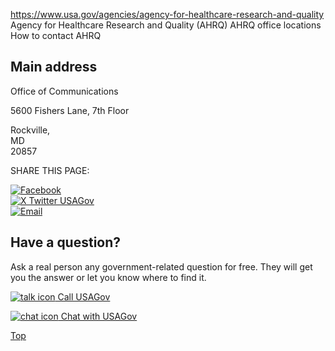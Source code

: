 

https://www.usa.gov/agencies/agency-for-healthcare-research-and-quality
Agency for Healthcare Research and Quality (AHRQ)
AHRQ office locations
How to contact AHRQ

Main address  
------------

Office of Communications

5600 Fishers Lane, 7th Floor

Rockville,  
MD  
20857

SHARE THIS PAGE:

[![Facebook](https://www.usa.gov/themes/custom/usagov/images/social-media-icons/Facebook_Icon.svg)](https://www.facebook.com/sharer/sharer.php?u=https://www.usa.gov/agencies/agency-for-healthcare-research-and-quality&v=3)  
[![X Twitter USAGov](https://www.usa.gov/themes/custom/usagov/images/social-media-icons/X_Twitter_Icon.svg?version=2)](https://twitter.com/intent/tweet?source=webclient&text=https://www.usa.gov/agencies/agency-for-healthcare-research-and-quality)  
[![Email](https://www.usa.gov/themes/custom/usagov/images/social-media-icons/Email_Icon.svg?version=2)](mailto:?subject=https://www.usa.gov/agencies/agency-for-healthcare-research-and-quality)

Have a question?  
----------------

Ask a real person any government-related question for free. They will get you the answer or let you know where to find it.

[![talk icon](https://www.usa.gov/themes/custom/usagov/images/ICONS_talk.png) Call USAGov](https://www.usa.gov/phone)  

[![chat icon](https://www.usa.gov/themes/custom/usagov/images/ICONS_chat.png) Chat with USAGov](https://www.usa.gov/chat)  

[Top](#main-content)
